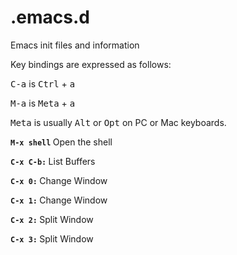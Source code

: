 # .emacs.d
Emacs init files and information

Key bindings are expressed as follows:

<kbd>C-a</kbd> is <kbd>Ctrl</kbd> + <kbd>a</kbd>

<kbd>M-a</kbd> is <kbd>Meta</kbd> + <kbd>a</kbd>

<kbd>Meta</kbd> is usually <kbd>Alt</kbd> or <kbd>Opt</kbd> on PC or Mac keyboards.


<b> `M-x shell` </b> Open the shell

<b> `C-x C-b:` </b>	List Buffers

<b> `C-x 0:` </b>	 	Change Window

<b> `C-x 1:` </b>	 	Change Window

<b> `C-x 2:` </b>	 	Split Window

<b> `C-x 3:` </b>	 	Split Window
